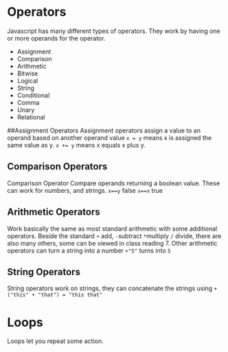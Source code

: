 # Operators

Javascript has many different types of operators. They work by having one or more operands for the operator.
* Assignment
* Comparison
* Arithmetic
* Bitwise
* Logical
* String
* Conditional
* Comma
* Unary
* Relational

##Assignment Operators
Assignment operators assign a value to an operand based on another operand value
`x = y` means x is assigned the same value as y.
`x += y` means x equals x plus y.

## Comparison Operators
Comparison Operator Compare operands returning a boolean value. These can work for numbers, and strings.
`x==y` false
`x==x` true

## Arithmetic Operators
Work basically the same as most standard arithmetic with some additional operators.  Beside the standard `+` add, `-`subtract `*`multiply `/` divide, there are also many others, some can be viewed in class reading 7.  Other arithmetic operators can turn a string into a number `+"5"` turns into `5` 

## String Operators
String operators work on strings, they can concatenate the strings using `+`
`("this" + "that") = "this that"`

# Loops
Loops let you repeat some action.
